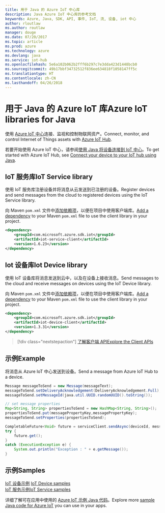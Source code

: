 ```yaml
---
title: 用于 Java 的 Azure IoT 中心库
description: Java Azure IoT 中心库的参考文档
keywords: Azure, Java, SDK, API, 事件, IoT, 流, 设备, iot 中心
author: rloutlaw
ms.author: routlaw
manager: douge
ms.date: 07/20/2017
ms.topic: article
ms.prod: azure
ms.technology: azure
ms.devlang: java
ms.service: iot-hub
ms.openlocfilehash: 5e6a102b062b2fff6b297c7e3dda423d1448bcb0
ms.sourcegitcommit: 49b17bbf34732512f836ee634818f1058147ff5c
ms.translationtype: HT
ms.contentlocale: zh-CN
ms.lasthandoff: 04/26/2018
---
```

# <a name="azure-iot-libraries-for-java"></a><span data-ttu-id="5059c-104">用于 Java 的 Azure IoT 库</span><span class="sxs-lookup"><span data-stu-id="5059c-104">Azure IoT libraries for Java</span></span>

<span data-ttu-id="5059c-105">使用 [Azure IoT 中心](https://docs.microsoft.com/azure/iot-hub/iot-hub-what-is-iot-hub)连接、监视和控制物联网资产。</span><span class="sxs-lookup"><span data-stu-id="5059c-105">Connect, monitor, and control Internet of Things assets with [Azure IoT Hub](https://docs.microsoft.com/azure/iot-hub/iot-hub-what-is-iot-hub).</span></span>

<span data-ttu-id="5059c-106">若要开始使用 Azure IoT 中心，请参阅[使用 Java 将设备连接到 IoT 中心](/azure/iot-hub/iot-hub-java-java-getstarted)。</span><span class="sxs-lookup"><span data-stu-id="5059c-106">To get started with Azure IoT Hub, see [Connect your device to your IoT hub using Java](/azure/iot-hub/iot-hub-java-java-getstarted).</span></span>

## <a name="iot-service-library"></a><span data-ttu-id="5059c-107">IoT 服务库</span><span class="sxs-lookup"><span data-stu-id="5059c-107">IoT Service library</span></span>

<span data-ttu-id="5059c-108">使用 IoT 服务库注册设备并将消息从云发送到已注册的设备。</span><span class="sxs-lookup"><span data-stu-id="5059c-108">Register devices and send messages from the cloud to registered devices using the IoT Service library.</span></span>

<span data-ttu-id="5059c-109">向 Maven `pom.xml` 文件中[添加依赖项](https://maven.apache.org/guides/getting-started/index.html#How_do_I_use_external_dependencies)，以便在项目中使用客户端库。</span><span class="sxs-lookup"><span data-stu-id="5059c-109">[Add a dependency](https://maven.apache.org/guides/getting-started/index.html#How_do_I_use_external_dependencies) to your Maven `pom.xml` file to use the client library in your project.</span></span>  

```XML
<dependency>
    <groupId>com.microsoft.azure.sdk.iot</groupId>
    <artifactId>iot-service-client</artifactId>
    <version>1.6.23</version>
</dependency>
```   

## <a name="iot-device-library"></a><span data-ttu-id="5059c-110">Iot 设备库</span><span class="sxs-lookup"><span data-stu-id="5059c-110">Iot Device library</span></span>

<span data-ttu-id="5059c-111">使用 IoT 设备库将消息发送到云中，以及在设备上接收消息。</span><span class="sxs-lookup"><span data-stu-id="5059c-111">Send messages to the cloud and receive messages on devices using the IoT Device library.</span></span>

<span data-ttu-id="5059c-112">向 Maven `pom.xml` 文件中[添加依赖项](https://maven.apache.org/guides/getting-started/index.html#How_do_I_use_external_dependencies)，以便在项目中使用客户端库。</span><span class="sxs-lookup"><span data-stu-id="5059c-112">[Add a dependency](https://maven.apache.org/guides/getting-started/index.html#How_do_I_use_external_dependencies) to your Maven `pom.xml` file to use the client library in your project.</span></span>  

```XML
<dependency>
    <groupId>com.microsoft.azure.sdk.iot</groupId>
    <artifactId>iot-device-client</artifactId>
    <version>1.3.31</version>
</dependency>
```

> [!div class="nextstepaction"]
> [<span data-ttu-id="5059c-113">了解客户端 API</span><span class="sxs-lookup"><span data-stu-id="5059c-113">Explore the Client APIs</span></span>](/java/api/overview/azure/iot/client)   

## <a name="example"></a><span data-ttu-id="5059c-114">示例</span><span class="sxs-lookup"><span data-stu-id="5059c-114">Example</span></span>

<span data-ttu-id="5059c-115">将消息从 Azure IoT 中心发送到设备。</span><span class="sxs-lookup"><span data-stu-id="5059c-115">Send a message from Azure IoT Hub to a device.</span></span>

```java
Message messageToSend = new Message(messageText);
messageToSend.setDeliveryAcknowledgement(DeliveryAcknowledgement.Full);
messageToSend.setMessageId(java.util.UUID.randomUUID().toString());

// set message properties
Map<String, String> propertiesToSend = new HashMap<String, String>();
propertiesToSend.put(messagePropertyKey,messagePropertyKey);
messageToSend.setProperties(propertiesToSend);

CompletableFuture<Void> future = serviceClient.sendAsync(deviceId, messageToSend);
try {
    future.get();
}
catch (ExecutionException e) {
    System.out.println("Exception : " + e.getMessage());
}
```


## <a name="samples"></a><span data-ttu-id="5059c-116">示例</span><span class="sxs-lookup"><span data-stu-id="5059c-116">Samples</span></span>

<span data-ttu-id="5059c-117">[IoT 设备示例](https://github.com/Azure/azure-iot-sdk-java/tree/master/device/iot-device-samples)   </span><span class="sxs-lookup"><span data-stu-id="5059c-117">[IoT Device samples](https://github.com/Azure/azure-iot-sdk-java/tree/master/device/iot-device-samples)   </span></span>  
[<span data-ttu-id="5059c-118">IoT 服务示例</span><span class="sxs-lookup"><span data-stu-id="5059c-118">IoT Service samples</span></span>](https://github.com/Azure/azure-iot-sdk-java/tree/master/service/iot-service-samples)

<span data-ttu-id="5059c-119">详细了解可在应用中使用的 [Azure IoT 示例 Java 代码](https://azure.microsoft.com/resources/samples/?platform=java&term=iot)。</span><span class="sxs-lookup"><span data-stu-id="5059c-119">Explore more [sample Java code for Azure IoT](https://azure.microsoft.com/resources/samples/?platform=java&term=iot) you can use in your apps.</span></span>
